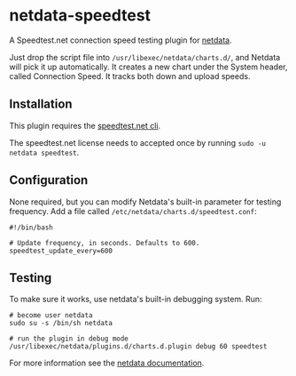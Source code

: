 # netdata-speedtest
A Speedtest.net connection speed testing plugin for [netdata](https://github.com/netdata/netdata).

Just drop the script file into `/usr/libexec/netdata/charts.d/`, and Netdata will pick it up automatically. It creates a new chart under the System header, called Connection Speed. It tracks both down and upload speeds.

## Installation

This plugin requires the [speedtest.net cli](https://www.speedtest.net/apps/cli).

The speedtest.net license needs to accepted once by running `sudo -u netdata speedtest`.

## Configuration

None required, but you can modify Netdata's built-in parameter for testing frequency. Add a file called `/etc/netdata/charts.d/speedtest.conf`:
```
#!/bin/bash

# Update frequency, in seconds. Defaults to 600.
speedtest_update_every=600
```

## Testing
To make sure it works, use netdata's built-in debugging system. Run:

```
# become user netdata
sudo su -s /bin/sh netdata

# run the plugin in debug mode
/usr/libexec/netdata/plugins.d/charts.d.plugin debug 60 speedtest
```

For more information see the [netdata documentation](https://docs.netdata.cloud/collectors/charts.d.plugin/).
